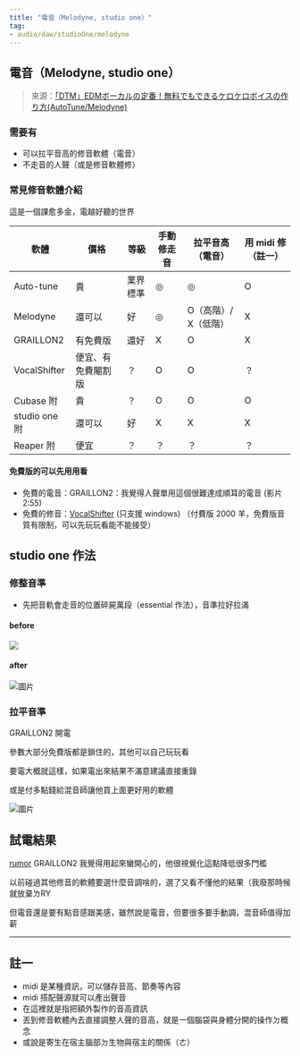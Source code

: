 ```yaml
---
title: "電音（Melodyne, studio one）"
tag: 
- audio/daw/studioOne/melodyne
---
```


##  電音（Melodyne, studio one）
>來源：[「DTM」EDMボーカルの定番！無料でもできるケロケロボイスの作り方(AutoTune/Melodyne)](https://youtu.be/0AwjmYmn1BE)

### 需要有
- 可以拉平音高的修音軟體（電音）
- 不走音的人聲（或是修音軟體修）

### 常見修音軟體介紹
這是一個課愈多金，電越好聽的世界

|軟體|價格|等級|手動修走音|拉平音高（電音）|用 midi 修（註一）|
|-|-|-|-|-|-|
|Auto-tune|貴|業界標準|◎|◎|O|
|Melodyne|還可以|好|◎|O（高階）/ X（低階）|X|
|GRAILLON2|有免費版|還好|X|O|X|
|VocalShifter|便宜、有免費閹割版|？|O|O|？|
|Cubase 附|貴|？|O|O|O|
|studio one 附|還可以|好|X|X|X|
|Reaper 附|便宜|？|？|？|？|

#### 免費版的可以先用用看
- 免費的電音：GRAILLON2：我覺得人聲單用這個很難達成順耳的電音 (影片 2:55) 
- 免費的修音：[VocalShifter](https://ackiesound.ifdef.jp/download.html#vs)  (只支援 windows) （付費版 2000 羊，免費版音質有限制，可以先玩玩看能不能接受）
    

## studio one 作法
### 修整音準
- 先把音軌會走音的位置碎屍萬段（essential 作法），音準拉好拉滿

#### before

![](https://i.imgur.com/t0nXemz.png)

    
#### after
![圖片](https://media.discordapp.net/attachments/963414262112452618/963415285510078514/unknown.png)



    
### 拉平音準
    
GRAILLON2 開電

參數大部分免費版都是鎖住的，其他可以自己玩玩看

要電大概就這樣，如果電出來結果不滿意建議直接重錄

或是付多點錢給混音師讓他買上面更好用的軟體
    
 ![圖片](https://media.discordapp.net/attachments/963414262112452618/963416885746102342/unknown.png?width=339&height=330)
 
 ## 試電結果
 
[rumor](https://media.discordapp.net/attachments/963414262112452618/963416885746102342/unknown.png9) 
 GRAILLON2 我覺得用起來蠻開心的，他很視覺化這點降低很多門檻
 
 以前碰過其他修音的軟體要選什麼音調啥的，選了又看不懂他的結果（我廢那時候就放棄ㄌRY
 
 但電音還是要有點音感跟美感，雖然說是電音，但要很多要手動調，混音師值得加薪

---

## 註一
- midi 是某種資訊，可以儲存音高、節奏等內容
- midi 搭配聲源就可以產出聲音
- 在這裡就是指把額外製作的音高資訊
- 丟到修音軟體內去直接調整人聲的音高，就是一個腦袋與身體分開的操作ㄉ概念
- 或說是寄生在宿主腦部ㄉ生物與宿主的關係（ㄜ）
    
    

